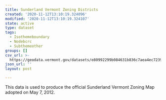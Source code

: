 ```yaml
---
title: Sunderland Vermont Zoning Districts
created: '2020-11-12T13:10:19.324096'
modified: '2020-11-12T13:10:19.324107'
state: active
type: dataset
tags:
  - Isothemeboundary
  - Nodebcrc
  - Subthemeother
groups: []
csv_url: >-
  https://geodata.vermont.gov/datasets/e80992299b084631b836c7aea4ec7239_0.csv?outSR=%7B%22latestWkid%22%3A3857%2C%22wkid%22%3A102100%7D
json_url: ''
layout: post

---
```

This data is used to produce the official Sunderland Vermont Zoning Map adopted on May 7, 2012.
